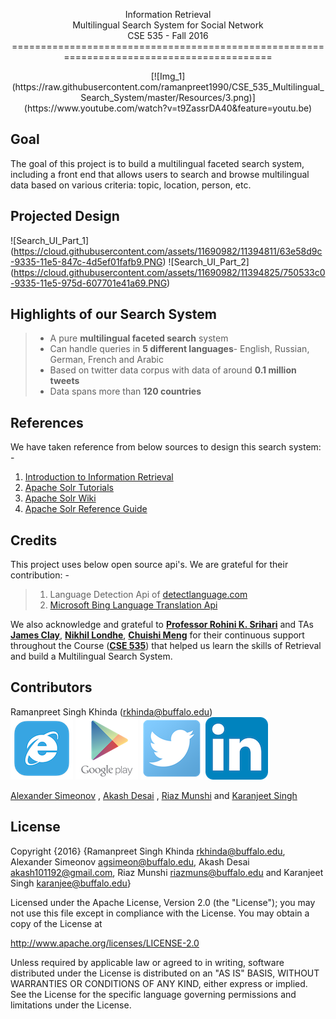 <p align="center">Information Retrieval</br>Multilingual Search System for Social Network</br>CSE 535 - Fall 2016
==========================================================================================

<p align="center">[![Img_1](https://raw.githubusercontent.com/ramanpreet1990/CSE_535_Multilingual_Search_System/master/Resources/3.png)](https://www.youtube.com/watch?v=t9ZassrDA40&feature=youtu.be)


Goal
------
The goal of this project is to build a multilingual faceted search system, including a front end that allows users to search and browse multilingual data based on various criteria: topic, location, person, etc.


Projected Design
---------------
![Search_UI_Part_1] (https://cloud.githubusercontent.com/assets/11690982/11394811/63e58d9c-9335-11e5-847c-4d5ef01fafb9.PNG)
![Search_UI_Part_2] (https://cloud.githubusercontent.com/assets/11690982/11394825/750533c0-9335-11e5-975d-607701e41a69.PNG)


Highlights of our Search System
---------------
> - A pure **multilingual faceted search** system
> - Can handle queries in **5 different languages**- English, Russian, German, French and Arabic
> - Based on twitter data corpus with data of around **0.1 million tweets**
> - Data spans more than **120 countries**

References
------
We have taken reference from below sources to design this search system: -</br>
1. [Introduction to Information Retrieval](http://nlp.stanford.edu/IR-book/)</br>
2. [Apache Solr Tutorials](http://lucene.apache.org/solr/quickstart.html)</br>
3. [Apache Solr Wiki](https://wiki.apache.org/solr/FrontPage)</br>
4. [Apache Solr Reference Guide](https://cwiki.apache.org/confluence/display/solr/Apache+Solr+Reference+Guide)



Credits
-------
This project uses below open source api's. We are grateful for their contribution: -

> 1. Language Detection Api of [detectlanguage.com](https://detectlanguage.com/) 
> 2. [Microsoft Bing Language Translation Api](https://github.com/boatmeme/microsoft-translator-java-api)

We also acknowledge and grateful to [**Professor Rohini K. Srihari**](http://www.cedar.buffalo.edu/~rohini/) and TAs [**James Clay**](http://www.cse.buffalo.edu/people/?u=jnclay), [**Nikhil Londhe**](http://www.cse.buffalo.edu/people/?u=nikhillo), [**Chuishi Meng**](http://www.cse.buffalo.edu/people/?u=chuishim) for their continuous support throughout the Course ([**CSE 535**](http://www.cse.buffalo.edu/shared/course.php?e=CSE&n=535&t=Information+Retrieval)) that helped us learn the skills of Retrieval and build a Multilingual Search System.


Contributors
---------
Ramanpreet Singh Khinda (rkhinda@buffalo.edu)</br>
[![website](https://raw.githubusercontent.com/ramanpreet1990/CSE_586_Simplified_Amazon_Dynamo/master/Resources/ic_website.png)](https://branded.me/ramanpreet1990)		[![googleplay](https://raw.githubusercontent.com/ramanpreet1990/CSE_586_Simplified_Amazon_Dynamo/master/Resources/ic_google_play.png)](https://play.google.com/store/apps/details?id=suny.buffalo.mis.research&hl=en)		[![twitter](https://raw.githubusercontent.com/ramanpreet1990/CSE_586_Simplified_Amazon_Dynamo/master/Resources/ic_twitter.png)](https://twitter.com/dk_sunny1)		[![linkedin](https://raw.githubusercontent.com/ramanpreet1990/CSE_586_Simplified_Amazon_Dynamo/master/Resources/ic_linkedin.png)](https://www.linkedin.com/in/ramanpreet1990)

[Alexander Simeonov](https://www.linkedin.com/in/agsimeonov) , [Akash Desai](https://www.linkedin.com/in/akash101192) , [Riaz Munshi](https://www.linkedin.com/in/riazmunshi) and [Karanjeet Singh](https://www.linkedin.com/in/karanjeet-singh-34a7836b) 

License
----------
Copyright {2016} 
{Ramanpreet Singh Khinda rkhinda@buffalo.edu, Alexander Simeonov agsimeon@buffalo.edu, Akash Desai akash101192@gmail.com, Riaz Munshi riazmuns@buffalo.edu and Karanjeet Singh karanjee@buffalo.edu} 

Licensed under the Apache License, Version 2.0 (the "License"); you may not use this file except in compliance with the License. You may obtain a copy of the License at

http://www.apache.org/licenses/LICENSE-2.0

Unless required by applicable law or agreed to in writing, software distributed under the License is distributed on an "AS IS" BASIS, WITHOUT WARRANTIES OR CONDITIONS OF ANY KIND, either express or implied. See the License for the specific language governing permissions and limitations under the License.
